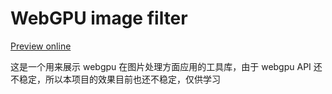 # WebGPU image filter

[Preview online](https://quarksb.github.io/image-cooker/)

这是一个用来展示 webgpu 在图片处理方面应用的工具库，由于 webgpu API 还不稳定，所以本项目的效果目前也还不稳定，仅供学习
